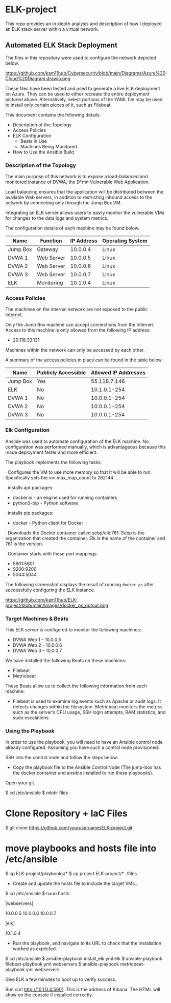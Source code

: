 # ELK-project
This repo provides an in-depth analysis and description of how I deployed an ELK stack server within a virtual network. 


## Automated ELK Stack Deployment

The files in this repository were used to configure the network depicted below.

https://github.com/kam11hub/Cybersecurity/blob/main/Diagrams/Azure%20Cloud%20Diagram.drawio.png

These files have been tested and used to generate a live ELK deployment on Azure. They can be used to either recreate the entire deployment pictured above. Alternatively, select portions of the YAML file may be used to install only certain pieces of it, such as Filebeat.

This document contains the following details:
- Description of the Topology
- Access Policies
- ELK Configuration
  - Beats in Use
  - Machines Being Monitored
- How to Use the Ansible Build


### Description of the Topology

The main purpose of this network is to expose a load-balanced and monitored instance of DVWA, the D*mn Vulnerable Web Application.

Load balancing ensures that the application will be distributed between the available Web servers, in addition to restricting inbound access to the network by connecting only through the Jump Box VM.

Integrating an ELK server allows users to easily monitor the vulnerable VMs for changes to the data logs and system metrics.

The configuration details of each machine may be found below.

| Name     | Function   | IP Address | Operating System  |
|----------|------------|------------|-------------------|
| Jump Box | Gateway    | 10.0.0.4   | Linux             |
| DVWA 1   | Web Server | 10.0.0.5   | Linux             |
| DVWA 2   | Web Server | 10.0.0.6   | Linux             |
| DVWA 3   | Web Server | 10.0.0.7   | Linux             |
| ELK      | Monitoring | 10.1.0.4   | Linux             |

### Access Policies

The machines on the internal network are not exposed to the public Internet. 

Only the Jump Box machine can accept connections from the Internet. Access to this machine is only allowed from the following IP address:
- 20.118.33.131

Machines within the network can only be accessed by each other.

A summary of the access policies in place can be found in the table below.

| Name      | Publicly Accessible | Allowed IP Addresses |
|-----------|---------------------|----------------------|
| Jump Box  | Yes                 | 55.118.7.146         |
| ELK       | No                  | 10.1.0.1-254         |
| DVWA 1    | No                  | 10.0.0.1-254         |
| DVWA 2    | No                  | 10.0.0.1-254         |
| DVWA 3    | No                  | 10.0.0.1-254         | 

### Elk Configuration

Ansible was used to automate configuration of the ELK machine. No configuration was performed manually, which is advantageous because this made deployment faster and more efficient.

The playbook implements the following tasks:

∙ Configures the VM to use more memory so that it will be able to run. Specifically sets the vm.max_map_count to 262144

∙ installs apt packages:
-	docker.io - an engine used for running containers
-	python3-pip - Python software

∙ installs pip packages:
-	docker - Python client for Docker

∙ Downloads the Docker container called sebp/elk:761. Sebp is the organization that created the container. Elk is the name of the container and 761 is the version. 

∙ Container starts with these port mappings:
-	5601:5601
-	9200:9200
-	5044:5044 

The following screenshot displays the result of running `docker ps` after successfully configuring the ELK instance.

https://github.com/kam11hub/ELK-project/blob/main/Images/docker_ps_output.png

### Target Machines & Beats
This ELK server is configured to monitor the following machines:
- DVWA Web 1 – 10.0.0.5
- DVWA Web 2 – 10.0.0.6
- DVWA Web 3 – 10.0.0.7

We have installed the following Beats on these machines:
- Filebeat
- Metricbeat

These Beats allow us to collect the following information from each machine:
- Filebeat is used to examine log events such as Apache or audit logs.  It detects changes within the filesystem. Metricbeat monitors the metrics such as the server’s CPU usage, SSH login attempts, RAM statistics, and sudo escalations. 

### Using the Playbook
In order to use the playbook, you will need to have an Ansible control node already configured. Assuming you have such a control node provisioned:

SSH into the control node and follow the steps below:
- Copy the playbook file to the Ansible Control Node (The jump-box has the docker container and ansible installed to run these playbooks).

Open your git. 

$ cd /etc/ansible
$ mkdir files
# Clone Repository + IaC Files
$ git clone https://github.com/yourusername/ELK-project.git
# move playbooks and hosts file into /etc/ansible 
$ cp ELK-project/playbooks/*
$ cp project ELK-project/* ./files



- Create and update the hosts file to include the target VMs...

$ cd /etc/ansible
$ nano hosts 

[webservers]

10.0.0.5
10.0.0.6
10.0.0.7

[elk]

10.1.0.4

 

- Run the playbook, and navigate to its URL to check that the installation worked as expected.

$ cd /etc/ansible
$ ansible-playbook install_elk.yml elk
$ ansible-playbook filebeat-playbook.yml webservers
$ ansible-playbook metricbeat-playbook.yml webservers

Give ELK a few minutes to boot up to verify success.

Run curl http://10.1.0.4:5601. This is the address of Kibana. The HTML will show on the console if installed correctly.  



